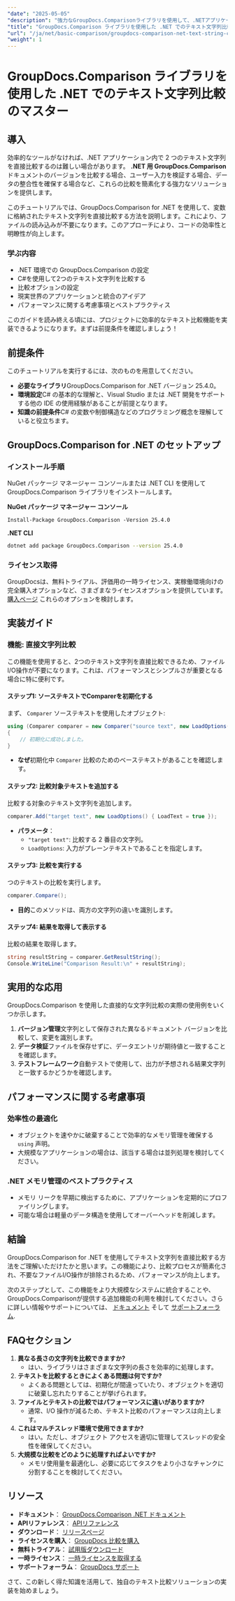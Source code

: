```yaml
---
"date": "2025-05-05"
"description": "強力なGroupDocs.Comparisonライブラリを使用して、.NETアプリケーションでテキスト文字列を効率的に比較する方法を学びましょう。この詳細なチュートリアルでコードを効率化しましょう。"
"title": "GroupDocs.Comparison ライブラリを使用した .NET でのテキスト文字列比較のマスター"
"url": "/ja/net/basic-comparison/groupdocs-comparison-net-text-string-compare/"
"weight": 1
---
```


# GroupDocs.Comparison ライブラリを使用した .NET でのテキスト文字列比較のマスター

## 導入

効率的なツールがなければ、.NET アプリケーション内で 2 つのテキスト文字列を直接比較するのは難しい場合があります。 **.NET 用 GroupDocs.Comparison** ドキュメントのバージョンを比較する場合、ユーザー入力を検証する場合、データの整合性を確保する場合など、これらの比較を簡素化する強力なソリューションを提供します。

このチュートリアルでは、GroupDocs.Comparison for .NET を使用して、変数に格納されたテキスト文字列を直接比較する方法を説明します。これにより、ファイルの読み込みが不要になります。このアプローチにより、コードの効率性と明瞭性が向上します。

### 学ぶ内容
- .NET 環境での GroupDocs.Comparison の設定
- C#を使用して2つのテキスト文字列を比較する
- 比較オプションの設定
- 現実世界のアプリケーションと統合のアイデア
- パフォーマンスに関する考慮事項とベストプラクティス

このガイドを読み終える頃には、プロジェクトに効率的なテキスト比較機能を実装できるようになります。まずは前提条件を確認しましょう！

## 前提条件

このチュートリアルを実行するには、次のものを用意してください。

- **必要なライブラリ**GroupDocs.Comparison for .NET バージョン 25.4.0。
- **環境設定**C# の基本的な理解と、Visual Studio または .NET 開発をサポートする他の IDE の使用経験があることが前提となります。
- **知識の前提条件**C# の変数や制御構造などのプログラミング概念を理解していると役立ちます。

## GroupDocs.Comparison for .NET のセットアップ

### インストール手順

NuGet パッケージ マネージャー コンソールまたは .NET CLI を使用して GroupDocs.Comparison ライブラリをインストールします。

**NuGet パッケージ マネージャー コンソール**
```shell
Install-Package GroupDocs.Comparison -Version 25.4.0
```

**.NET CLI**
```bash
dotnet add package GroupDocs.Comparison --version 25.4.0
```

### ライセンス取得

GroupDocsは、無料トライアル、評価用の一時ライセンス、実稼働環境向けの完全購入オプションなど、さまざまなライセンスオプションを提供しています。 [購入ページ](https://purchase.groupdocs.com/buy) これらのオプションを検討します。

## 実装ガイド

### 機能: 直接文字列比較

この機能を使用すると、2つのテキスト文字列を直接比較できるため、ファイルI/O操作が不要になります。これは、パフォーマンスとシンプルさが重要となる場合に特に便利です。

#### ステップ1: ソーステキストでComparerを初期化する
まず、 `Comparer` ソーステキストを使用したオブジェクト:

```csharp
using (Comparer comparer = new Comparer("source text", new LoadOptions() { LoadText = true }))
{
    // 初期化に成功しました。
}
```
- **なぜ**初期化中 `Comparer` 比較のためのベーステキストがあることを確認します。

#### ステップ2: 比較対象テキストを追加する
比較する対象のテキスト文字列を追加します。

```csharp
comparer.Add("target text", new LoadOptions() { LoadText = true });
```
- **パラメータ**：
  - `"target text"`: 比較する 2 番目の文字列。
  - `LoadOptions`: 入力がプレーンテキストであることを指定します。

#### ステップ3: 比較を実行する
つのテキストの比較を実行します。

```csharp
comparer.Compare();
```
- **目的**このメソッドは、両方の文字列の違いを識別します。

#### ステップ4: 結果を取得して表示する
比較の結果を取得します。

```csharp
string resultString = comparer.GetResultString();
Console.WriteLine("Comparison Result:\n" + resultString);
```

## 実用的な応用

GroupDocs.Comparison を使用した直接的な文字列比較の実際の使用例をいくつか示します。

1. **バージョン管理**文字列として保存された異なるドキュメント バージョンを比較して、変更を識別します。
2. **データ検証**ファイルを保存せずに、データエントリが期待値と一致することを確認します。
3. **テストフレームワーク**自動テストで使用して、出力が予想される結果文字列と一致するかどうかを確認します。

## パフォーマンスに関する考慮事項

### 効率性の最適化
- オブジェクトを速やかに破棄することで効率的なメモリ管理を確保する `using` 声明。
- 大規模なアプリケーションの場合は、該当する場合は並列処理を検討してください。

### .NET メモリ管理のベストプラクティス
- メモリ リークを早期に検出するために、アプリケーションを定期的にプロファイリングします。
- 可能な場合は軽量のデータ構造を使用してオーバーヘッドを削減します。

## 結論

GroupDocs.Comparison for .NET を使用してテキスト文字列を直接比較する方法をご理解いただけたかと思います。この機能により、比較プロセスが簡素化され、不要なファイルI/O操作が排除されるため、パフォーマンスが向上します。

次のステップとして、この機能をより大規模なシステムに統合することや、GroupDocs.Comparisonが提供する追加機能の利用を検討してください。さらに詳しい情報やサポートについては、 [ドキュメント](https://docs.groupdocs.com/comparison/net/) そして [サポートフォーラム](https://forum。groupdocs.com/c/comparison/).

## FAQセクション

1. **異なる長さの文字列を比較できますか?**
   - はい、ライブラリはさまざまな文字列の長さを効率的に処理します。
2. **テキストを比較するときによくある問題は何ですか?**
   - よくある問題としては、初期化が間違っていたり、オブジェクトを適切に破棄し忘れたりすることが挙げられます。
3. **ファイルとテキストの比較ではパフォーマンスに違いがありますか?**
   - 通常、I/O 操作が減るため、テキスト比較のパフォーマンスは向上します。
4. **これはマルチスレッド環境で使用できますか?**
   - はい。ただし、オブジェクト アクセスを適切に管理してスレッドの安全性を確保してください。
5. **大規模な比較をどのように処理すればよいですか?**
   - メモリ使用量を最適化し、必要に応じてタスクをより小さなチャンクに分割することを検討してください。

## リソース
- **ドキュメント**： [GroupDocs.Comparison .NET ドキュメント](https://docs.groupdocs.com/comparison/net/)
- **APIリファレンス**： [APIリファレンス](https://reference.groupdocs.com/comparison/net/)
- **ダウンロード**： [リリースページ](https://releases.groupdocs.com/comparison/net/)
- **ライセンスを購入**： [GroupDocs 比較を購入](https://purchase.groupdocs.com/buy)
- **無料トライアル**： [試用版ダウンロード](https://releases.groupdocs.com/comparison/net/)
- **一時ライセンス**： [一時ライセンスを取得する](https://purchase.groupdocs.com/temporary-license/)
- **サポートフォーラム**： [GroupDocs サポート](https://forum.groupdocs.com/c/comparison/)

さて、この新しく得た知識を活用して、独自のテキスト比較ソリューションの実装を始めましょう。